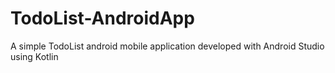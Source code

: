 # TodoList-AndroidApp

A simple TodoList android mobile application developed with Android Studio using Kotlin  
